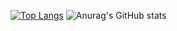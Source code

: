 [![Top Langs](https://github-readme-stats.vercel.app/api/top-langs/?username=mkeremcansev&langs_count=8)](https://github.com/anuraghazra/github-readme-stats)
![Anurag's GitHub stats](https://github-readme-stats.vercel.app/api?username=mkeremcansev&hide=contribs,prs)
